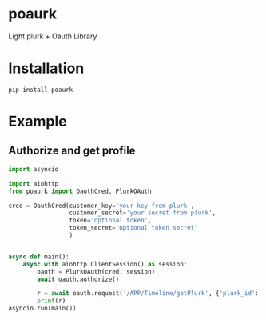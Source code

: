 # poaurk

Light plurk + Oauth Library

# Installation

```
pip install poaurk
```

# Example

## Authorize and get profile

```python
import asyncio

import aiohttp
from poaurk import OauthCred, PlurkOAuth

cred = OauthCred(customer_key='your key from plurk',
                 customer_secret='your secret from plurk',
                 token='optional token',
                 token_secret='optional token secret'
                 )


async def main():
    async with aiohttp.ClientSession() as session:
        oauth = PlurkOAuth(cred, session)
        await oauth.authorize()

        r = await oauth.request('/APP/Timeline/getPlurk', {'plurk_id': '123'})
        print(r)
asyncio.run(main())
```
